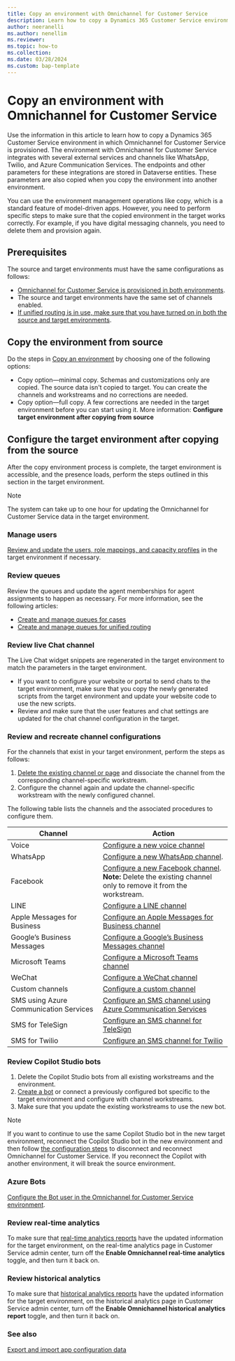 ```yaml
---
title: Copy an environment with Omnichannel for Customer Service
description: Learn how to copy a Dynamics 365 Customer Service environment in which Omnichannel for Customer Service is provisioned.
author: neeranelli
ms.author: nenellim
ms.reviewer: 
ms.topic: how-to
ms.collection: 
ms.date: 03/28/2024
ms.custom: bap-template
---
```


# Copy an environment with Omnichannel for Customer Service

Use the information in this article to learn how to copy a Dynamics 365 Customer Service environment in which Omnichannel for Customer Service is provisioned. The environment with Omnichannel for Customer Service integrates with several external services and channels like WhatsApp, Twilio, and Azure Communication Services. The endpoints and other parameters for these integrations are stored in Dataverse entities. These parameters are also copied when you copy the environment into another environment.

You can use the environment management operations like copy, which is a standard feature of model-driven apps. However, you need to perform specific steps to make sure that the copied environment in the target works correctly. For example, if you have digital messaging channels, you need to delete them and provision again.


## Prerequisites

The source and target environments must have the same configurations as follows:

- [Omnichannel for Customer Service is provisioned in both environments](omnichannel-provision-license.md).
- The source and target environments have the same set of channels enabled.
- [If unified routing is in use, make sure that you have turned on in both the source and target environments](../administer/provision-unified-routing.md).

## Copy the environment from source

Do the steps in [Copy an environment](/power-platform/admin/copy-environment) by choosing one of the following options:

- Copy option&mdash;minimal copy. Schemas and customizations only are copied. The source data isn't copied to target. You can create the channels and workstreams and no corrections are needed.
- Copy option&mdash;full copy. A few corrections are needed in the target environment before you can start using it. More information: **Configure target environment after copying from source**

## Configure the target environment after copying from the source

After the copy environment process is complete, the target environment is accessible, and the presence loads, perform the steps outlined in this section in the target environment.

> [!NOTE]
> The system can take up to one hour for updating the Omnichannel for Customer Service data in the target environment.

### Manage users

[Review and update the users, role mappings, and capacity profiles](../administer/users-user-profiles.md) in the target environment if necessary.

### Review queues

Review the queues and update the agent memberships for agent assignments to happen as necessary. For more information, see the following articles:

- [Create and manage queues for cases](../administer/set-up-queues-manage-activities-cases.md)
- [Create and manage queues for unified routing](../administer/queues-omnichannel.md)
 
### Review live Chat channel

The Live Chat widget snippets are regenerated in the target environment to match the parameters in the target environment.

- If you want to configure your website or portal to send chats to the target environment, make sure that you copy the newly generated scripts from the target environment and update your website code to use the new scripts.
- Review and make sure that the user features and chat settings are updated for the chat channel configuration in the target.
 

### Review and recreate channel configurations

For the channels that exist in your target environment, perform the steps as follows:

1. [Delete the existing channel or page](../administer/delete-channel.md) and dissociate the channel from the corresponding channel-specific workstream.
1. Configure the channel again and update the channel-specific workstream with the newly configured channel.

The following table lists the channels and the associated procedures to configure them.

| Channel                      | Action         |
|------------------------------|----------------|
| Voice                        | [Configure a new voice channel](../administer/voice-channel-inbound-calling.md) |
| WhatsApp                     | [Configure a new WhatsApp channel](../administer/configure-whatsapp-channel.md).|
| Facebook                     | [Configure a new Facebook channel](../administer/configure-facebook-channel.md). <br> **Note:** Delete the existing channel only to remove it from the workstream. |
| LINE                         | [Configure a LINE channel](../administer/configure-line-channel.md)                 |
| Apple Messages for Business  | [Configure an Apple Messages for Business channel](../administer/configure-apple-messages-for-business-channel.md) |
| Google’s Business Messages   | [Configure a Google’s Business Messages channel](../administer/configure-google-business-messages-channel.md) |
| Microsoft Teams              | [Configure a Microsoft Teams channel](../administer/configure-microsoft-teams.md) |
| WeChat                       | [Configure a WeChat channel](../administer/configure-wechat-channel.md) |
| Custom channels              | [Configure a custom channel](../develop/bring-your-own-channel.md) |
| SMS using Azure Communication Services   | [Configure an SMS channel using Azure Communication Services](../administer/configure-sms-channel-acs.md) |
| SMS for TeleSign             | [Configure an SMS channel for TeleSign](../administer/configure-sms-channel.md) |
| SMS for Twilio               | [Configure an SMS channel for Twilio](../administer/configure-sms-channel-twilio.md) |


### Review Copilot Studio bots

1.	Delete the Copilot Studio bots from all existing workstreams and the environment.
2.	[Create a bot](../administer/manage-your-bots.md#add-a-bot) or connect a previously configured bot specific to the target environment and configure with channel workstreams.
3.	Make sure that you update the existing workstreams to use the new bot.

> [!NOTE]
> If you want to continue to use the same Copilot Studio bot in the new target environment, reconnect the Copilot Studio bot in the new environment and then follow [the configuration steps](/microsoft-copilot-studio/configuration-hand-off-omnichannel?tabs=webApp#manage-your-copilots-omnichannel-capabilities) to disconnect and reconnect Omnichannel for Customer Service. If you reconnect the Copilot with another environment, it will break the source environment.

### Azure Bots

[Configure the Bot user in the Omnichannel for Customer Service environment](../administer/configure-bot-azure.md#integrate-azure-bots-with-omnichannel-for-customer-service).
 
### Review real-time analytics

To make sure that [real-time analytics reports](../administer/enable-realtime-analytics-dashboard-administrator.md) have the updated information for the target environment, on the real-time analytics page in Customer Service admin center, turn off the **Enable Omnichannel real-time analytics** toggle, and then turn it back on.


### Review historical analytics

To make sure that [historical analytics reports](../administer/oc-historical-analytics-reports.md) have the updated information for the target environment, on the historical analytics page in Customer Service admin center, turn off the **Enable Omnichannel historical analytics report** toggle, and then turn it back on.


### See also

[Export and import app configuration data](export-import-omnichannel-data.md)  

